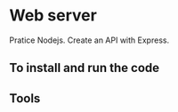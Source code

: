 # Web server

Pratice Nodejs. Create an API with Express.

## To install and run the code


## Tools
